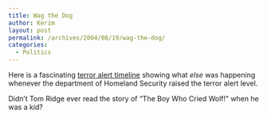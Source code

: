 ```yaml
---
title: Wag the Dog
author: Kerim
layout: post
permalink: /archives/2004/08/19/wag-the-dog/
categories:
  - Politics
---
```

Here is a fascinating <a href="http://juliusblog.blogspot.com/2004_08_01_juliusblog_archive.html#109156476570482138" onclick="_gaq.push(['_trackEvent', 'outbound-article', 'http://juliusblog.blogspot.com/2004_08_01_juliusblog_archive.html#109156476570482138', 'terror alert timeline']);" >terror alert timeline</a> showing what *else* was happening whenever the department of Homeland Security raised the terror alert level.

Didn&#8217;t Tom Ridge ever read the story of &#8220;The Boy Who Cried Wolf!&#8221; when he was a kid?

